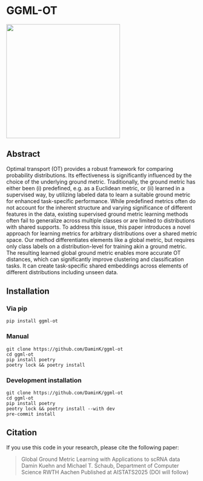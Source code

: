 # GGML-OT

<img src="https://github.com/user-attachments/assets/5c522e9b-8eb3-4b0a-8ae5-bb8671eba3d6" width="300" />

## Abstract

Optimal transport (OT) provides a robust framework for comparing probability distributions.
Its effectiveness is significantly influenced by the choice of the underlying ground metric.
Traditionally, the ground metric has either been (i) predefined, e.g. as a Euclidean metric, or (ii) learned in a supervised way, by utilizing labeled data to learn a suitable ground metric for enhanced task-specific performance.
While predefined metrics often do not account for the inherent structure and varying significance of different features in the data, existing supervised ground metric learning methods often fail to generalize across multiple classes or are limited to distributions with shared supports.
To address this issue, this paper introduces a novel approach for learning metrics for arbitrary distributions over a shared metric space.
Our method differentiates elements like a global metric, but requires only class labels on a distribution-level for training akin a ground metric.
The resulting learned global ground metric enables more accurate OT distances, which can significantly improve clustering and classification tasks. It can create task-specific shared embeddings across elements of different distributions including unseen data.

## Installation

### Via pip

```terminal
pip install ggml-ot
```

### Manual

```terminal
git clone https://github.com/DaminK/ggml-ot
cd ggml-ot
pip install poetry
poetry lock && poetry install
```

### Development installation

```terminal
git clone https://github.com/DaminK/ggml-ot
cd ggml-ot
pip install poetry
peotry lock && poetry install --with dev
pre-commit install
```

## Citation

If you use this code in your research, please cite the following paper:
> Global Ground Metric Learning with Applications to scRNA data
> Damin Kuehn and Michael T. Schaub, Department of Computer Science RWTH Aachen
> Published at AISTATS2025 (DOI will follow)
